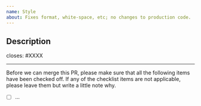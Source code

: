 ```yaml
---
name: Style 
about: Fixes format, white-space, etc; no changes to production code.
---
```


## Description

<!-- Add a description of the changes that this PR introduces and the files that
are the most critical to review. -->

closes: #XXXX

---

Before we can merge this PR, please make sure that all the following items have been
checked off. If any of the checklist items are not applicable, please leave them but
write a little note why.

- [ ] ...